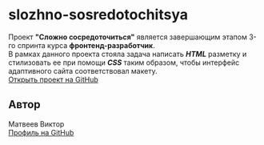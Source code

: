 # slozhno-sosredotochitsya
Проект **"Сложно сосредоточиться"** является завершающим этапом 3-го спринта курса  **фронтенд-разработчик**.  
В рамках данного проекта стояла задача написать ***HTML*** разметку и стилизовать ее при помощи ***CSS*** таким образом, чтобы интерфейс адаптивного сайта соответствовал макету.   
[Открыть проект на GitHub](https://github.com/ViktorMatveev/slozhno-sosredotochitsya.git)   
## Автор  
Матвеев Виктор  
[Профиль на GitHub](https://github.com/ViktorMatveev)

